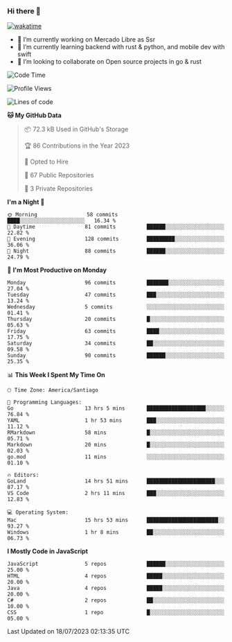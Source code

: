 ### Hi there 👋

[![wakatime](https://wakatime.com/badge/user/330beacb-fb27-4e32-bc38-f8f521bcf832.svg)](https://wakatime.com/@330beacb-fb27-4e32-bc38-f8f521bcf832)

- 🔭 I’m currently working on Mercado Libre as Ssr
- 🌱 I’m currently learning backend with rust & python, and mobile dev with swift
- 👯 I’m looking to collaborate on Open source projects in go & rust

<!--START_SECTION:waka-->
![Code Time](http://img.shields.io/badge/Code%20Time-152%20hrs%2036%20mins-blue)

![Profile Views](http://img.shields.io/badge/Profile%20Views-0-blue)

![Lines of code](https://img.shields.io/badge/From%20Hello%20World%20I%27ve%20Written-3.4%20million%20lines%20of%20code-blue)

**🐱 My GitHub Data** 

> 📦 72.3 kB Used in GitHub's Storage 
 > 
> 🏆 86 Contributions in the Year 2023
 > 
> 💼 Opted to Hire
 > 
> 📜 67 Public Repositories 
 > 
> 🔑 3 Private Repositories 
 > 
**I'm a Night 🦉** 

```text
🌞 Morning                58 commits          ████░░░░░░░░░░░░░░░░░░░░░   16.34 % 
🌆 Daytime                81 commits          ██████░░░░░░░░░░░░░░░░░░░   22.82 % 
🌃 Evening                128 commits         █████████░░░░░░░░░░░░░░░░   36.06 % 
🌙 Night                  88 commits          ██████░░░░░░░░░░░░░░░░░░░   24.79 % 
```
📅 **I'm Most Productive on Monday** 

```text
Monday                   96 commits          ███████░░░░░░░░░░░░░░░░░░   27.04 % 
Tuesday                  47 commits          ███░░░░░░░░░░░░░░░░░░░░░░   13.24 % 
Wednesday                5 commits           ░░░░░░░░░░░░░░░░░░░░░░░░░   01.41 % 
Thursday                 20 commits          █░░░░░░░░░░░░░░░░░░░░░░░░   05.63 % 
Friday                   63 commits          ████░░░░░░░░░░░░░░░░░░░░░   17.75 % 
Saturday                 34 commits          ██░░░░░░░░░░░░░░░░░░░░░░░   09.58 % 
Sunday                   90 commits          ██████░░░░░░░░░░░░░░░░░░░   25.35 % 
```


📊 **This Week I Spent My Time On** 

```text
🕑︎ Time Zone: America/Santiago

💬 Programming Languages: 
Go                       13 hrs 5 mins       ███████████████████░░░░░░   76.84 % 
YAML                     1 hr 53 mins        ███░░░░░░░░░░░░░░░░░░░░░░   11.12 % 
RMarkdown                58 mins             █░░░░░░░░░░░░░░░░░░░░░░░░   05.71 % 
Markdown                 20 mins             █░░░░░░░░░░░░░░░░░░░░░░░░   02.03 % 
go.mod                   11 mins             ░░░░░░░░░░░░░░░░░░░░░░░░░   01.10 % 

🔥 Editors: 
GoLand                   14 hrs 51 mins      ██████████████████████░░░   87.17 % 
VS Code                  2 hrs 11 mins       ███░░░░░░░░░░░░░░░░░░░░░░   12.83 % 

💻 Operating System: 
Mac                      15 hrs 53 mins      ███████████████████████░░   93.27 % 
Windows                  1 hr 8 mins         ██░░░░░░░░░░░░░░░░░░░░░░░   06.73 % 
```

**I Mostly Code in JavaScript** 

```text
JavaScript               5 repos             ██████░░░░░░░░░░░░░░░░░░░   25.00 % 
HTML                     4 repos             █████░░░░░░░░░░░░░░░░░░░░   20.00 % 
Java                     4 repos             █████░░░░░░░░░░░░░░░░░░░░   20.00 % 
C#                       2 repos             ██░░░░░░░░░░░░░░░░░░░░░░░   10.00 % 
CSS                      1 repo              █░░░░░░░░░░░░░░░░░░░░░░░░   05.00 % 
```




 Last Updated on 18/07/2023 02:13:35 UTC
<!--END_SECTION:waka-->
